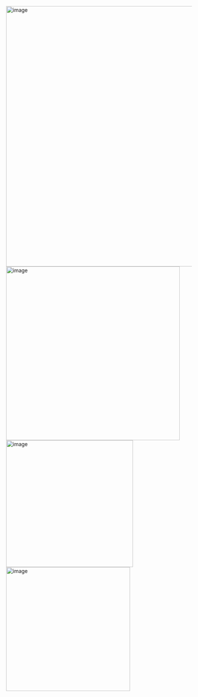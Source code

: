<img width="706" alt="image" src="https://github.com/anuvaK/CSS-ASSIGNMENTS/assets/51732536/33ba1ab0-43ad-4c9f-b0e6-416771b03684">

<img width="471" alt="image" src="https://github.com/anuvaK/CSS-ASSIGNMENTS/assets/51732536/0cce0463-6ade-4edb-a1a7-b1f2195c57c6">

<img width="344" alt="image" src="https://github.com/anuvaK/CSS-ASSIGNMENTS/assets/51732536/c32784af-0643-4cff-b6c9-4534936848db">

<img width="336" alt="image" src="https://github.com/anuvaK/CSS-ASSIGNMENTS/assets/51732536/905349ad-c2f7-49e0-a167-74aefbb6dc5d">

